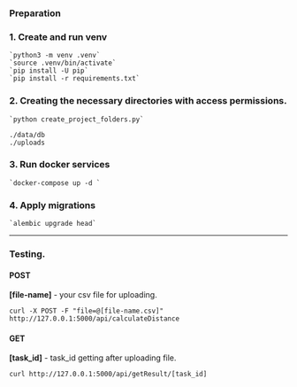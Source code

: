 ### Preparation

### 1. Create and run venv
    `python3 -m venv .venv`
    `source .venv/bin/activate`
    `pip install -U pip`
    `pip install -r requirements.txt`

### 2. Creating the necessary directories with access permissions.
    `python create_project_folders.py` 
    
    ./data/db
    ./uploads

### 3. Run docker services
    `docker-compose up -d `

### 4. Apply migrations
    `alembic upgrade head`

---
### Testing.

#### POST
**[file-name]** - your csv file for uploading.
```
curl -X POST -F "file=@[file-name.csv]" http://127.0.0.1:5000/api/calculateDistance
```

#### GET
**[task_id]** - task_id getting after uploading file.
```
curl http://127.0.0.1:5000/api/getResult/[task_id]
```

